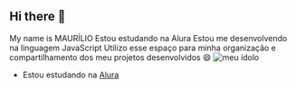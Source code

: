 ## Hi there 👋


My name is MAURÍLIO
Estou estudando na Alura
Estou me desenvolvendo na linguagem JavaScript
Utilizo esse espaço para minha organização e compartilhamento dos meu projetos desenvolvidos
😄
![meu ídolo](https://media1.tenor.com/m/bThossHecm4AAAAd/yo-no-puedo-tengo-futbol.gif)
- Estou estudando na [Alura](https://www.alura.com.br)
